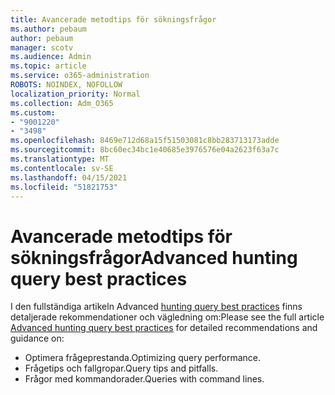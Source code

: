 ```yaml
---
title: Avancerade metodtips för sökningsfrågor
ms.author: pebaum
author: pebaum
manager: scotv
ms.audience: Admin
ms.topic: article
ms.service: o365-administration
ROBOTS: NOINDEX, NOFOLLOW
localization_priority: Normal
ms.collection: Adm_O365
ms.custom:
- "9001220"
- "3498"
ms.openlocfilehash: 8469e712d68a15f51503081c8bb283713173adde
ms.sourcegitcommit: 8bc60ec34bc1e40685e3976576e04a2623f63a7c
ms.translationtype: MT
ms.contentlocale: sv-SE
ms.lasthandoff: 04/15/2021
ms.locfileid: "51821753"
---
```

# <a name="advanced-hunting-query-best-practices"></a><span data-ttu-id="20bfb-102">Avancerade metodtips för sökningsfrågor</span><span class="sxs-lookup"><span data-stu-id="20bfb-102">Advanced hunting query best practices</span></span>

<span data-ttu-id="20bfb-103">I den fullständiga artikeln Advanced [hunting query best practices](https://docs.microsoft.com/windows/security/threat-protection/microsoft-defender-atp/advanced-hunting-best-practices#optimize-query-performance) finns detaljerade rekommendationer och vägledning om:</span><span class="sxs-lookup"><span data-stu-id="20bfb-103">Please see the full article [Advanced hunting query best practices](https://docs.microsoft.com/windows/security/threat-protection/microsoft-defender-atp/advanced-hunting-best-practices#optimize-query-performance) for detailed recommendations and guidance on:</span></span>
- <span data-ttu-id="20bfb-104">Optimera frågeprestanda.</span><span class="sxs-lookup"><span data-stu-id="20bfb-104">Optimizing query performance.</span></span>
- <span data-ttu-id="20bfb-105">Frågetips och fallgropar.</span><span class="sxs-lookup"><span data-stu-id="20bfb-105">Query tips and pitfalls.</span></span>
- <span data-ttu-id="20bfb-106">Frågor med kommandorader.</span><span class="sxs-lookup"><span data-stu-id="20bfb-106">Queries with command lines.</span></span>


